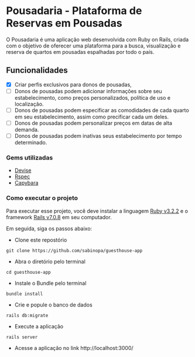# Pousadaria - Plataforma de Reservas em Pousadas

O Pousadaria é uma aplicação web desenvolvida com Ruby on Rails, criada com o objetivo de oferecer uma plataforma para a busca, visualização e reserva de quartos em pousadas espalhadas por todo o país. 

## Funcionalidades
- [x]  Criar perfis exclusivos para donos de pousadas, 
- [ ]  Donos de pousadas podem adicionar informações sobre seu estabelecimento, como preços personalizados, política de uso e localização.
- [ ] Donos de pousadas podem especificar as comodidades de cada quarto em seu estabelecimento, assim como precificar cada um deles.
- [ ] Donos de pousadas podem personalizar preços em datas de alta demanda. 
- [ ] Donos de pousadas podem inativas seus estabelecimento por tempo determinado. 

### Gems utilizadas
- [Devise](https://github.com/heartcombo/devise)
- [Rspec](https://github.com/rspec/rspec-rails)
- [Capybara](https://github.com/teamcapybara/capybara)

### Como executar o projeto 

Para executar esse projeto, você deve instalar a linguagem [Ruby v3.2.2](https://www.ruby-lang.org/pt/) e o framework [Rails v7.0.8](https://guides.rubyonrails.org/) em seu computador.

Em seguida, siga os passos abaixo: 

- Clone este repostório
```
git clone https://github.com/sabinopa/guesthouse-app
```

- Abra o diretório pelo terminal 
```
cd guesthouse-app
```

- Instale o Bundle pelo terminal 
```
bundle install
```

- Crie e popule o banco de dados 
```
rails db:migrate
```

- Execute a aplicação 
```
rails server
```

- Acesse a aplicação no link http://localhost:3000/

